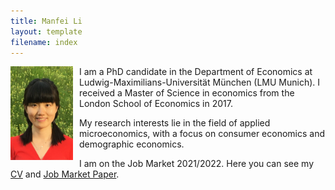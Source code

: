 ```yaml
---
title: Manfei Li
layout: template
filename: index
--- 
```


<img title="Potrait Manfei Li" alt="Potrait Manfei Li" align="left" src="img/portrait_manfei_li.jpg" style="height: 150px; width:100px; float:left; padding-right:10px; padding-bottom:10px;">I am a PhD candidate in the Department of Economics at Ludwig-Maximilians-Universität München (LMU Munich). I received a Master of Science in economics from the London School of Economics in 2017. 

My research interests lie in the field of applied microeconomics, with a focus on consumer economics and demographic economics.

I am on the Job Market 2021/2022. Here you can see my [CV](download/cv_manfei_li.pdf 'cv_manfei_li.pdf') and [Job Market Paper](download/jmp_manfei_li.pdf 'jmp_manfei_li.pdf').
